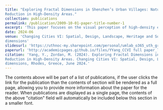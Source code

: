 ```yaml
---
title: "Exploring Fractal Dimensions in Shenzhen’s Urban Villages: Natural Patterns for Stress
Reduction in High-Density Areas."
collection: publications
permalink: /publication/2009-10-01-paper-title-number-1
excerpt: 'This paper focuses on the visual perception of high-density environments and uses fractal dimension as a quantified parameter. The relationship between visual complexity, emotional experience, and well-being is left for future work.'
date: 2024-06
venue: 'Changing Cities VI: Spatial, Design, Landscape, Heritage and Socio-Economic
dimensions'
slidesurl: 'https://uthnoc-my.sharepoint.com/personal/umlab_o365_uth_gr/_layouts/15/onedrive.aspx?ga=1&id=%2Fpersonal%2Fumlab%5Fo365%5Futh%5Fgr%2FDocuments%2FCCVI%5F2024%2FCCVI%5F2024%5FE%2Dbooks%2FCCVI%5F2024%5FBOOK%20of%20ABSTRACTS%5FNEW%2Epdf&parent=%2Fpersonal%2Fumlab%5Fo365%5Futh%5Fgr%2FDocuments%2FCCVI%5F2024%2FCCVI%5F2024%5FE%2Dbooks'
paperurl: 'http://academicpages.github.io/files/YYang_CCVI full paper_latest version.pdf'
citation: 'Yang, Y., Zordan, M. (2024). Exploring Fractal Dimensions in Shenzhen’s Urban Villages: Natural Patterns for Stress
Reduction in High-Density Areas. Changing Cities VI: Spatial, Design, Landscape, Heritage and Socio-Economic
dimensions, Rhodes, Greece, June 2024.'
---
```


The contents above will be part of a list of publications, if the user clicks the link for the publication than the contents of section will be rendered as a full page, allowing you to provide more information about the paper for the reader. When publications are displayed as a single page, the contents of the above "citation" field will automatically be included below this section in a smaller font.
